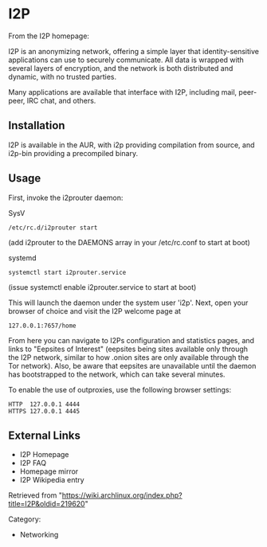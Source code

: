 I2P
===

From the I2P homepage:

I2P is an anonymizing network, offering a simple layer that
identity-sensitive applications can use to securely communicate. All
data is wrapped with several layers of encryption, and the network is
both distributed and dynamic, with no trusted parties.

Many applications are available that interface with I2P, including mail,
peer-peer, IRC chat, and others.

Installation
------------

I2P is available in the AUR, with i2p providing compilation from source,
and i2p-bin providing a precompiled binary.

Usage
-----

First, invoke the i2prouter daemon:

SysV

    /etc/rc.d/i2prouter start

(add i2prouter to the DAEMONS array in your /etc/rc.conf to start at
boot)

systemd

    systemctl start i2prouter.service

(issue systemctl enable i2prouter.service to start at boot)

This will launch the daemon under the system user 'i2p'. Next, open your
browser of choice and visit the I2P welcome page at

    127.0.0.1:7657/home

From here you can navigate to I2Ps configuration and statistics pages,
and links to "Eepsites of Interest" (eepsites being sites available only
through the I2P network, similar to how .onion sites are only available
through the Tor network). Also, be aware that eepsites are unavailable
until the daemon has bootstrapped to the network, which can take several
minutes.

To enable the use of outproxies, use the following browser settings:

    HTTP  127.0.0.1 4444
    HTTPS 127.0.0.1 4445

External Links
--------------

-   I2P Homepage
-   I2P FAQ
-   Homepage mirror
-   I2P Wikipedia entry

Retrieved from
"https://wiki.archlinux.org/index.php?title=I2P&oldid=219620"

Category:

-   Networking
